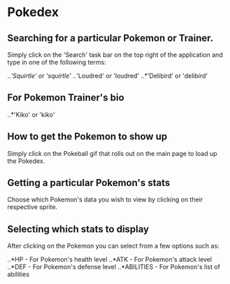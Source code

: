 # Pokedex
## Searching for a particular Pokemon or Trainer.
Simply click on the 'Search' task bar on the top right of the application and type in one of the following terms:

..*'Squirtle' or 'squirtle'
..*'Loudred' or 'loudred'
..*'Delibird' or 'delibird'

## For Pokemon Trainer's bio
..*'Kiko' or 'kiko'


## How to get the Pokemon to show up
Simply click on the Pokeball gif that rolls out on the main page to load up the Pokedex.

## Getting a particular Pokemon's stats
Choose which Pokemon's data you wish to view by clicking on their respective sprite.

## Selecting which stats to display
After clicking on the Pokemon you can select from a few options such as:

..*HP - For Pokemon's health level
..*ATK - For Pokemon's attack level
..*DEF - For Pokemon's defense level
..*ABILITIES - For Pokemon's list of abilities
